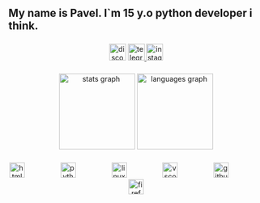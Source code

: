 <h2 align="left">My name is Pavel. I`m 15 y.o python developer i think.</h2>

###

<div align="center">
  <img src="https://img.shields.io/static/v1?message=Discord&logo=discord&label=&color=7289DA&logoColor=black&labelColor=&style=flat" height="33" alt="discord logo"  />
  <a href="https://t.me/denahns" target="_blank">
    <img src="https://img.shields.io/static/v1?message=Telegram&logo=telegram&label=&color=2CA5E0&logoColor=black&labelColor=&style=flat" height="33" alt="telegram logo"  />
  </a>
  <a href="https://www.instagram.com/denahns/" target="_blank">
    <img src="https://img.shields.io/static/v1?message=Instagram&logo=instagram&label=&color=E4405F&logoColor=black&labelColor=&style=flat" height="33" alt="instagram logo"  />
  </a>
</div>

###

<div align="center">
  <img src="https://github-readme-stats.vercel.app/api?username=appbuxz&hide_title=false&hide_rank=false&show_icons=true&include_all_commits=true&count_private=true&disable_animations=false&theme=dracula&locale=en&hide_border=false" height="150" alt="stats graph"  />
  <img src="https://github-readme-stats.vercel.app/api/top-langs?username=appbuxz&locale=en&hide_title=false&layout=compact&card_width=320&langs_count=5&theme=dracula&hide_border=false" height="150" alt="languages graph"  />
</div>

###

<div align="center">
  <img src="https://cdn.jsdelivr.net/gh/devicons/devicon/icons/html5/html5-plain.svg" height="30" alt="html5 logo"  />
  <img width="63" />
  <img src="https://cdn.jsdelivr.net/gh/devicons/devicon/icons/python/python-original.svg" height="30" alt="python logo"  />
  <img width="63" />
  <img src="https://cdn.jsdelivr.net/gh/devicons/devicon/icons/linux/linux-original.svg" height="30" alt="linux logo"  />
  <img width="63" />
  <img src="https://cdn.jsdelivr.net/gh/devicons/devicon/icons/vscode/vscode-original.svg" height="30" alt="vscode logo"  />
  <img width="63" />
  <img src="https://skillicons.dev/icons?i=github" height="30" alt="github logo"  />
  <img width="63" />
  <img src="https://cdn.jsdelivr.net/gh/devicons/devicon/icons/firefox/firefox-plain.svg" height="30" alt="firefox logo"  />
</div>

###
